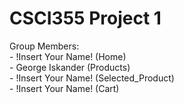 # CSCI355 Project 1
Group Members:<br>
    - !Insert Your Name! (Home)<br>
    - George Iskander (Products)<br>
    - !Insert Your Name! (Selected_Product)<br>
    - !Insert Your Name! (Cart)<br>
